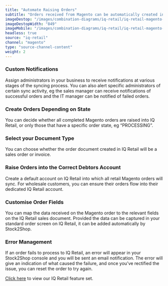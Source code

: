 ```yaml
---
title: "Automate Raising Orders"
subtitle: "Orders received from Magento can be automatically created in IQ Retail."
imageDestop: "/images/combination-diagrams/iq-retail/iq-retail-magento-orders.svg"
imageDestopWidth: "849"
imageMobile: "/images/combination-diagrams/iq-retail/iq-retail-magento-orders.svg"
headless: true
source: "iq-retail"
channel: "magento"
type: "source-channel-content"
weight: 2
---
```


### Custom Notifications
Assign administrators in your business to receive notifications at various stages of the syncing process. You can also alert specific administrators of certain sync activity, eg the sales manager can receive notifications of successful orders and the IT manager can be notified of failed orders.

### Create Orders Depending on State
You can decide whether all completed Magento orders are raised into IQ Retail, or only those that have a specific order state, eg “PROCESSING”.

### Select your Document Type
You can choose whether the order document created in IQ Retail will be a sales order or invoice.

### Raise Orders into the Correct Debtors Account
Create a default account on IQ Retail into which all retail Magento orders will sync. For wholesale customers, you can ensure their orders flow into their dedicated IQ Retail account.

### Customise Order Fields
You can map the data received on the Magento order to the relevant fields on the IQ Retail sales document. Provided the data can be captured in your standard order screen on IQ Retail, it can be added automatically by Stock2Shop.

### Error Management
If an order fails to process to IQ Retail, an error will appear in your Stock2Shop console and you will be sent an email notification. The error will give an indication of what caused the failure, and once you’ve rectified the issue, you can reset the order to try again.

[Click here](/help/features/iq-retail/ "IQ Retail Features") to view our IQ Retail feature set.